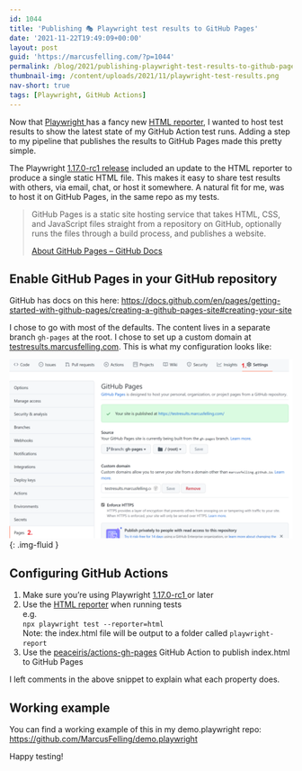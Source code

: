 ```yaml
---
id: 1044
title: 'Publishing 🎭 Playwright test results to GitHub Pages'
date: '2021-11-22T19:49:09+00:00'
layout: post
guid: 'https://marcusfelling.com/?p=1044'
permalink: /blog/2021/publishing-playwright-test-results-to-github-pages/
thumbnail-img: /content/uploads/2021/11/playwright-test-results.png
nav-short: true
tags: [Playwright, GitHub Actions]
---
```


Now that [Playwright ](https://playwright.dev/)has a fancy new [HTML reporter](https://playwright.dev/docs/test-reporters/#html-reporter), I wanted to host test results to show the latest state of my GitHub Action test runs. Adding a step to my pipeline that publishes the results to GitHub Pages made this pretty simple.

The Playwright [1.17.0-rc1 release](https://github.com/microsoft/playwright/releases/tag/v1.17.0-rc1) included an update to the HTML reporter to produce a single static HTML file. This makes it easy to share test results with others, via email, chat, or host it somewhere. A natural fit for me, was to host it on GitHub Pages, in the same repo as my tests.

> GitHub Pages is a static site hosting service that takes HTML, CSS, and JavaScript files straight from a repository on GitHub, optionally runs the files through a build process, and publishes a website.
> 
> [About GitHub Pages – GitHub Docs](https://docs.github.com/en/pages/getting-started-with-github-pages/about-github-pages)

## Enable GitHub Pages in your GitHub repository

GitHub has docs on this here: <https://docs.github.com/en/pages/getting-started-with-github-pages/creating-a-github-pages-site#creating-your-site>

I chose to go with most of the defaults. The content lives in a separate branch `gh-pages` at the root. I chose to set up a custom domain at [testresults.marcusfelling.com](https://testresults.marcusfelling.com/). This is what my configuration looks like:

![](/content/uploads/2021/11/github-pages-configuration-1024x646.png){: .img-fluid }

## Configuring GitHub Actions

1. Make sure you’re using Playwright [1.17.0-rc1 ](https://github.com/microsoft/playwright/releases/tag/v1.17.0-rc1)or later
2. Use the [HTML reporter](https://playwright.dev/docs/test-reporters/#html-reporter) when running tests   
    e.g.  
    `npx playwright test --reporter=html`  
    Note: the index.html file will be output to a folder called `playwright-report`
3. Use the [peaceiris/actions-gh-pages](https://github.com/marketplace/actions/github-pages-action) GitHub Action to publish index.html to GitHub Pages

<script src="https://gist.github.com/MarcusFelling/3219b99dc64937bedc4eda30e291a900.js"></script>

I left comments in the above snippet to explain what each property does.

## Working example

You can find a working example of this in my demo.playwright repo: <https://github.com/MarcusFelling/demo.playwright>

Happy testing!